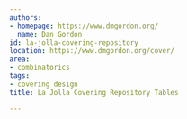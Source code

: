 ```yaml
---
authors:
- homepage: https://www.dmgordon.org/
  name: Dan Gordon
id: la-jolla-covering-repository
location: https://www.dmgordon.org/cover/
area:
- combinatorics
tags:
- covering design
title: La Jolla Covering Repository Tables

---
```



